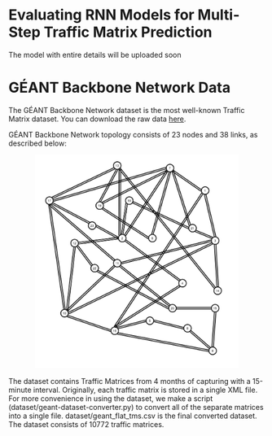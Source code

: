 # Evaluating RNN Models for Multi-Step Traffic Matrix Prediction
The model with entire details will be uploaded soon


# GÉANT Backbone Network Data

The GÉANT Backbone Network dataset is the most well-known Traffic Matrix dataset. You can download the raw data [here](https://totem.info.ucl.ac.be/dataset.html).

GÉANT Backbone Network topology consists of 23 nodes and 38 links, as described below:

<div align="center">
  <img src="geant-topo.png" alt="GÉANT Backbone Network" width="400" />
</div>

The dataset contains Traffic Matrices from 4 months of capturing with a 15-minute interval. Originally, each traffic matrix is stored in a single XML file. For more convenience in using the dataset, we make a script (dataset/geant-dataset-converter.py) to convert all of the separate matrices into a single file. dataset/geant_flat_tms.csv is the final converted dataset. The dataset consists of 10772 traffic matrices.



